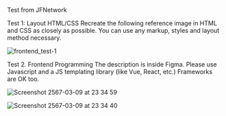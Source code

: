 Test from JFNetwork

Test 1: Layout HTML/CSS
Recreate the following reference image in HTML and CSS as closely as possible. You can use any markup, styles and layout method necessary.

![frontend_test-1](https://github.com/saintnaja12/test-jfnetwork/assets/47380304/2a12602c-5e31-4030-96f1-efdf0ff908b0)


Test 2. Frontend Programming
The description is inside Figma. Please use Javascript and a JS templating library (like Vue, React, etc.) Frameworks are OK too.

![Screenshot 2567-03-09 at 23 34 59](https://github.com/saintnaja12/test-jfnetwork/assets/47380304/82fcd3cd-833b-480e-894f-38ff6b670091)

![Screenshot 2567-03-09 at 23 34 40](https://github.com/saintnaja12/test-jfnetwork/assets/47380304/97c329ae-bb6d-494b-822c-678783137600)
